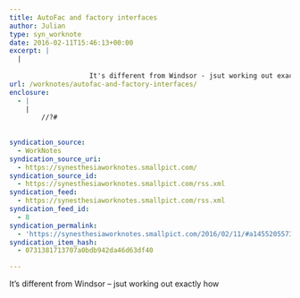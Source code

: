 ```yaml
---
title: AutoFac and factory interfaces
author: Julian
type: syn_worknote
date: 2016-02-11T15:46:13+00:00
excerpt: |
  |
    
    				It's different from Windsor - jsut working out exactly how
url: /worknotes/autofac-and-factory-interfaces/
enclosure:
  - |
    |
        //?#
        
        
syndication_source:
  - WorkNotes
syndication_source_uri:
  - https://synesthesiaworknotes.smallpict.com/
syndication_source_id:
  - https://synesthesiaworknotes.smallpict.com/rss.xml
syndication_feed:
  - https://synesthesiaworknotes.smallpict.com/rss.xml
syndication_feed_id:
  - 8
syndication_permalink:
  - 'https://synesthesiaworknotes.smallpict.com/2016/02/11/#a1455205573'
syndication_item_hash:
  - 0731381713707a0bdb942da46d63df40

---
```

It&#8217;s different from Windsor &#8211; jsut working out exactly how